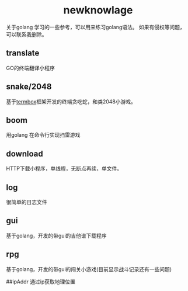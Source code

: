 # <center>newknowlage</center>
关于golang 学习的一些参考，可以用来练习golang语法。
如果有侵权等问题，可以联系我删除。

## translate

GO的终端翻译小程序

## snake/2048

基于<u>termbox</u>框架开发的终端贪吃蛇，和类2048小游戏。

## boom
用golang 在命令行实现扫雷游戏

## download

HTTP下载小程序，单线程，无断点再续，单文件。

## log

很简单的日志文件
## gui

基于golang，开发的带gui的吉他谱下载程序
## rpg

基于golang，开发的带gui的闯关小游戏(目前显示战斗记录还有一些问题)

##ipAddr
通过ip获取地理位置
